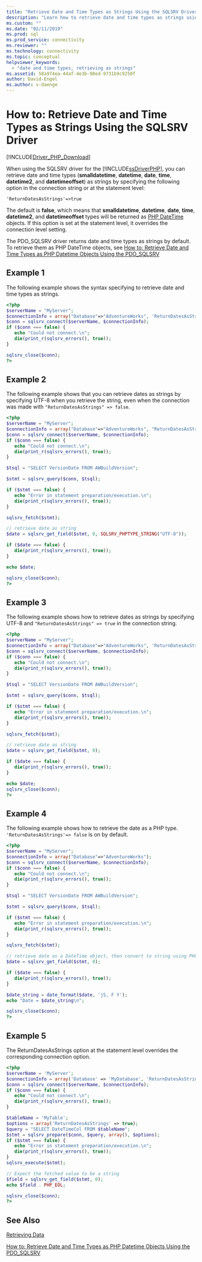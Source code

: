 ```yaml
---
title: "Retrieve Date and Time Types as Strings Using the SQLSRV Driver"
description: "Learn how to retrieve date and time types as strings using the SQLSRV driver for PHP for SQL Server."
ms.custom: ""
ms.date: "02/11/2019"
ms.prod: sql
ms.prod_service: connectivity
ms.reviewer: ""
ms.technology: connectivity
ms.topic: conceptual
helpviewer_keywords:
  - "date and time types, retrieving as strings"
ms.assetid: 58a974ea-4daf-4e3b-98ed-9731b9c9250f
author: David-Engel
ms.author: v-daenge
---
```

# How to: Retrieve Date and Time Types as Strings Using the SQLSRV Driver
[!INCLUDE[Driver_PHP_Download](../../includes/driver_php_download.md)]

When using the SQLSRV driver for the [!INCLUDE[ssDriverPHP](../../includes/ssdriverphp_md.md)], you can retrieve date and time types (**smalldatetime**, **datetime**, **date**, **time**, **datetime2**, and **datetimeoffset**) as strings by specifying the following option in the connection string or at the statement level:

```
'ReturnDatesAsStrings'=>true
```

The default is **false**, which means that **smalldatetime**, **datetime**, **date**, **time**, **datetime2**, and **datetimeoffset** types will be returned as [PHP DateTime](http://php.net/manual/en/class.datetime.php) objects. If this option is set at the statement level, it overrides the connection level setting.

The PDO_SQLSRV driver returns date and time types as strings by default. To retrieve them as PHP DateTime objects, see [How to: Retrieve Date and Time Types as PHP Datetime Objects Using the PDO_SQLSRV](../../connect/php/how-to-retrieve-datetime-objects-using-pdo-sqlsrv-driver.md)

## Example 1
The following example shows the syntax specifying to retrieve date and time types as strings.

```php
<?php
$serverName = "MyServer";
$connectionInfo = array("Database"=>"AdventureWorks", 'ReturnDatesAsStrings'=> true);
$conn = sqlsrv_connect($serverName, $connectionInfo);
if ($conn === false) {
   echo "Could not connect.\n";
   die(print_r(sqlsrv_errors(), true));
}

sqlsrv_close($conn);
?>
```

## Example 2
The following example shows that you can retrieve dates as strings by specifying UTF-8 when you retrieve the string, even when the connection was made with `"ReturnDatesAsStrings" => false`.

```php
<?php
$serverName = "MyServer";
$connectionInfo = array("Database"=>"AdventureWorks", "ReturnDatesAsStrings" => false);
$conn = sqlsrv_connect($serverName, $connectionInfo);
if ($conn === false) {
   echo "Could not connect.\n";
   die(print_r(sqlsrv_errors(), true));
}

$tsql = "SELECT VersionDate FROM AWBuildVersion";

$stmt = sqlsrv_query($conn, $tsql);

if ($stmt === false) {
   echo "Error in statement preparation/execution.\n";
   die(print_r(sqlsrv_errors(), true));
}

sqlsrv_fetch($stmt);

// retrieve date as string
$date = sqlsrv_get_field($stmt, 0, SQLSRV_PHPTYPE_STRING("UTF-8"));

if ($date === false) {
   die(print_r(sqlsrv_errors(), true));
}

echo $date;

sqlsrv_close($conn);
?>
```

## Example 3
The following example shows how to retrieve dates as strings by specifying UTF-8 and `"ReturnDatesAsStrings" => true` in the connection string.

```php
<?php
$serverName = "MyServer";
$connectionInfo = array("Database"=>"AdventureWorks", 'ReturnDatesAsStrings'=> true, "CharacterSet" => 'utf-8');
$conn = sqlsrv_connect($serverName, $connectionInfo);
if ($conn === false) {
   echo "Could not connect.\n";
   die(print_r(sqlsrv_errors(), true));
}

$tsql = "SELECT VersionDate FROM AWBuildVersion";

$stmt = sqlsrv_query($conn, $tsql);

if ($stmt === false) {
   echo "Error in statement preparation/execution.\n";
   die(print_r(sqlsrv_errors(), true));
}

sqlsrv_fetch($stmt);

// retrieve date as string
$date = sqlsrv_get_field($stmt, 0);

if ($date === false) {
   die(print_r(sqlsrv_errors(), true));
}

echo $date;
sqlsrv_close($conn);
?>
```

## Example 4
The following example shows how to retrieve the date as a PHP type. `'ReturnDatesAsStrings'=> false` is on by default.

```php
<?php
$serverName = "MyServer";
$connectionInfo = array("Database"=>"AdventureWorks");
$conn = sqlsrv_connect($serverName, $connectionInfo);
if ($conn === false) {
   echo "Could not connect.\n";
   die(print_r(sqlsrv_errors(), true));
}

$tsql = "SELECT VersionDate FROM AWBuildVersion";

$stmt = sqlsrv_query($conn, $tsql);

if ($stmt === false) {
   echo "Error in statement preparation/execution.\n";
   die(print_r(sqlsrv_errors(), true));
}

sqlsrv_fetch($stmt);

// retrieve date as a DateTime object, then convert to string using PHP's date_format function
$date = sqlsrv_get_field($stmt, 0);

if ($date === false) {
   die(print_r(sqlsrv_errors(), true));
}

$date_string = date_format($date, 'jS, F Y');
echo "Date = $date_string\n";

sqlsrv_close($conn);
?>
```

## Example 5
The ReturnDatesAsStrings option at the statement level overrides the corresponding connection option.

```php
<?php
$serverName = 'MyServer';
$connectionInfo = array('Database' => 'MyDatabase', 'ReturnDatesAsStrings' => false);
$conn = sqlsrv_connect($serverName, $connectionInfo);
if ($conn === false) {
   echo "Could not connect.\n";
   die(print_r(sqlsrv_errors(), true));
}

$tableName = 'MyTable';
$options = array('ReturnDatesAsStrings' => true);
$query = "SELECT DateTimeCol FROM $tableName";
$stmt = sqlsrv_prepare($conn, $query, array(), $options);
if ($stmt === false) {
   echo "Error in statement preparation/execution.\n";
   die(print_r(sqlsrv_errors(), true));
}
sqlsrv_execute($stmt);

// Expect the fetched value to be a string
$field = sqlsrv_get_field($stmt, 0);
echo $field . PHP_EOL;

sqlsrv_close($conn);
?>
```

## See Also
[Retrieving Data](../../connect/php/retrieving-data.md)

[How to: Retrieve Date and Time Types as PHP Datetime Objects Using the PDO_SQLSRV](../../connect/php/how-to-retrieve-datetime-objects-using-pdo-sqlsrv-driver.md)
